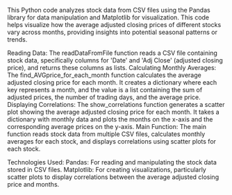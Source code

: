 This Python code analyzes stock data from CSV files using the Pandas library for data manipulation and Matplotlib for visualization. This code helps visualize how the average adjusted closing prices of different stocks vary across months, providing insights into potential seasonal patterns or trends.

Reading Data: The readDataFromFile function reads a CSV file containing stock data, specifically columns for 'Date' and 'Adj Close' (adjusted closing price), and returns these columns as lists.
Calculating Monthly Averages: The find_AVGprice_for_each_month function calculates the average adjusted closing price for each month. It creates a dictionary where each key represents a month, and the value is a list containing the sum of adjusted prices, the number of trading days, and the average price.
Displaying Correlations: The show_correlations function generates a scatter plot showing the average adjusted closing price for each month. It takes a dictionary with monthly data and plots the months on the x-axis and the corresponding average prices on the y-axis.
Main Function: The main function reads stock data from multiple CSV files, calculates monthly averages for each stock, and displays correlations using scatter plots for each stock.

Technologies Used:
Pandas: For reading and manipulating the stock data stored in CSV files.
Matplotlib: For creating visualizations, particularly scatter plots to display correlations between the average adjusted closing price and months.
